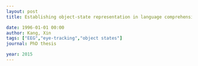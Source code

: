 ```yaml
---
layout: post
title: Establishing object-state representation in language comprehension - evidence from picture verification, eye-tracking and ERPs

date: 1996-01-01 00:00
author: Kang, Xin
tags: ["EEG","eye-tracking","object states"]
journal: PhD thesis

year: 2015
---
```



